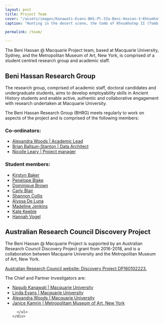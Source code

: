 ```yaml
---
layout: post
title: Project Team
cover: "/assets/images/Kanawati-Evans-BH1-Pl-33a-Beni-Hassan-3-Khnumhotep-II-Chapel-Scene-North-wall-Left-Upper-section-Wall1920x.jpg"
caption: "Hunting in the desert scene, the tomb of Khnumhotep II (Tomb 3) at Beni Hassan."

permalink: /team/

---
```




The Beni Hassan @ Macquarie Project team, based at Macquarie University, Sydney, and the Metropolitan Museum of Art, New York, is comprised of a student centred research group and academic staff.


<amp-accordion>
  <section>
    <h2>Beni Hassan Research Group</h2>
    <div class="indentedList">



<p class="mt2">The research group, comprised of academic staff, doctoral candidates and undergraduate students, aims to develop employability skills in Ancient History students and enable active, authentic and collaborative engagement with research undertaken at Macquarie University.</p>

<p>The Beni Hassan Research Group (BHRG) meets regularly to work on aspects of the project and is comprised of the following members:</p>



<h3>Co-ordinators:</h3>
<ul>
<li> <a href="/team/AlexandraWoods">Alexandra Woods | Academic Lead</a> </li>
<li> <a href="/team/BrianBallsunStanton">Brian Ballsun-Stanton | Data Architect</a> </li>
<li> <a href="/team/NicolleLeary">Nicolle Leary | Project manager</a> </li>
</ul>
<h3>Student members:</h3>
<ul>
<li> <a href="/team/KirstynBaker">Kirstyn Baker</a> </li>
<li> <a href="/team/PenelopeBlake">Penelope Blake</a> </li>
<li> <a href="/team/DominiqueBrown">Dominique Brown</a> </li>
<li> <a href="/team/CarlyBlair">Carly Blair</a> </li>
<li> <a href="/team/ShannonCollis">Shannon Collis</a> </li>
<li> <a href="/team/AlyssaDeLuna">Alyssa De Luna</a> </li>
<li> <a href="/team/MadelineJenkins">Madeline Jenkins</a> </li>
<li> <a href="/team/KateKeeble">Kate Keeble</a> </li>
<li> <a href="/team/HannahVogel">Hannah Vogel</a> </li>
      </ul>
    </div>
  </section>
<section>
    <h2>Australian Research Council Discovery Project</h2>
    <div class="indentedList">

<p class="mt2">The Beni Hassan @ Macquarie Project is supported by an Australian Research Council Discovery Project grant from 2016-2018, and is a collaboration between Macquarie University and the Metropolitan Museum of Art, New York.</p>

<p><a href="http://purl.org/au-research/grants/arc/DP160102223">Australian Research Council website: Discovery Project DP160102223.</a></p>

<p>The Chief and Partner Investigators are:</p>
      <ul>




<li> <a href="/team/NaguibKanawati">Naguib Kanawati | Macquarie University</a> </li>
<li> <a href="/team/LindaEvans">Linda Evans | Macquarie University</a> </li>
<li> <a href="/team/AlexandraWoods">Alexandra Woods | Macquarie University</a> </li>
<li> <a href="/team/JaniceKamrin">Janice Kamrin | Metropolitam Museum of Art, New York</a> </li>

      </ul>
    </div>
  </section>
